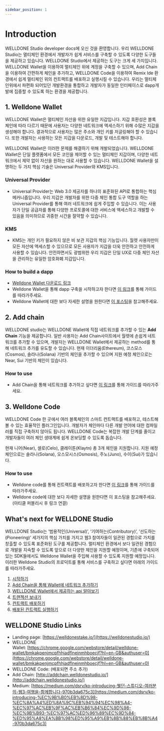 ```yaml
---
sidebar_position: 1
---
```


# Introduction

WELLDONE Studio developer docs에 오신 것을 환영합니다. 우리 WELLDONE Studio는 멀티체인 환경에서 개발자가 쉽게 서비스를 구축할 수 있도록 다양한 도구들을 제공하고 있습니다. WELLDONE Studio에서 제공하는 도구는 크게 세 가지입니다. WELLDONE Wallet을 이용하여 멀티체인 위에 계정을 구축할 수 있으며, Add Chain을 이용하여 간편하게 체인을 추가하고, WELLDONE Code을 이용하여 Remix Ide 환경에서 쉽게 멀티체인 위의 컨트랙트를 배포하고 실행시킬 수 있습니다. 우리는 멀티체인위에서 파편화 되어있던 개발환경을 통합하고 개발자가 동일한 인터페이스로 dapp개발에 집중할 수 있도록 하는 환경을 제공합니다.

## 1. Welldone Wallet

WELLDONE Wallet은 멀티체인 자산을 위한 유일한 지갑입니다. 지갑 호환성은 블록체인에 따라 다르기 때문에 사용자는 다양한 네트워크에 액세스하기 위해 수많은 지갑을 생성해야 합니다. 결과적으로 사용자는 많은 주소와 개인 키를 저글링해야 할 수 있습니다. 또한 개발자는 사용하는 모든 지갑을 다운로드, 개발 및 테스트해야 합니다. 

WELLDONE Wallet은 이러한 문제를 해결하기 위해 개발되었습니다.  WELLDONE Wallet은 단일 플랫폼에서 모든 코인을 제어할 수 있는 멀티체인 지갑이며, 다양한 네트워크에서 제약 없이 자산을 원하는 대로 사용할 수 있습니다. WELLDONE Wallet을 설명하는 두 가지 핵심 기술은 Universal Provider와 KMS입니다.

### Universal Provider[](https://master.dihnc19206p60.amplifyapp.com/ko/docs/intro#universal-provider)

- Universal Provider는 Web 3.0 제공자를 하나의 표준화된 API로 통합하는 핵심 메커니즘입니다. 우리 지갑은 개발자를 위한 다중 체인 통합 도구 역할을 하는 Universal Provider를 통해 여러 네트워크에 쉽게 주입할 수 있습니다. 이는 사용자가 단일 공급자를 통해 다양한 프로토콜에 대한 서비스에 액세스하고 개발할 수 있음을 의미하므로 귀중한 시간을 절약할 수 있습니다.

### KMS[](https://master.dihnc19206p60.amplifyapp.com/ko/docs/intro#kms)

- KMS는 개인 키가 필요하지 않은 비 보관 지갑의 핵심 기능입니다. 월렛 사용자만이 모든 자산에 액세스할 수 있으므로 모든 사용자가 지갑을 더욱 안전하고 안전하게 사용할 수 있습니다. 안전하면서도 광범위한 우리 지갑은 단일 UX로 다중 체인 자산을 관리하는 유일한 암호화폐 지갑입니다.

### How to build a dapp

- [Welldone Wallet 다운로드 링크](https://chrome.google.com/webstore/detail/welldone-wallet/bmkakpenjmcpfhhjadflneinmhboecjf?hl=ko)
- Welldone Wallet을 통해 dapp 구축을 시작하고자 한다면 [이 링크](https://master.dihnc19206p60.amplifyapp.com/docs/getting-started)를 통해 가이드를 따라가주세요.
- Welldone Wallet에 대한 보다 자세한 설명을 원한다면 [이 포스팅](https://medium.com/dsrv/%EB%A9%80%ED%8B%B0%EC%B2%B4%EC%9D%B8-%EA%B7%B8-%EC%9D%B4%EC%83%81%EC%9D%98-%EA%B2%BD%ED%97%98-%EC%8B%9C%EC%9E%91%EB%B6%80%ED%84%B0-%EB%8B%A4%EB%A5%B4%EA%B2%8C-welldone-%EC%9B%94%EB%A0%9B-%EB%9F%B0%EC%B9%AD-374c9f6890b8)을 참고해주세요.

## 2. Add chain

WELLDONE studio는 WELLDONE Wallet에 직접 네트워크를 추가할 수 있는 **Add Chain** 기능을 제공합니다. 일반 사용자는  Add Chain사이트에서 월렛에 손쉽게 네트워크를 추가할 수 있으며, 개발자는 WELLDONE Wallet에서 제공하는 method를 통해 네트워크 추가를 유도할 수 있습니다. 현재 이더리움(Ethereum), 코스모스(Cosmos), 솔라나(Solana) 기반의 체인을 추가할 수 있으며 지원 예정 체인으로는 Near, Sui 기반의 체인이 있습니다. 

### How to use

- Add Chain을 통해 네트워크를 추가하고 싶다면 [이 링크](https://master.dihnc19206p60.amplifyapp.com/ko/docs/add-chain/)를 통해 가이드를 따라가주세요.

## 3. Welldone Code

WELLDONE Code 한 곳에서 여러 블록체인의 스마트 컨트랙트를 배포하고, 테스트해 볼 수 있는 효율적인 플러그인입니다. 개발자가 체인마다 다른 개발 언어에 대한 컴파일러를 직접 구축하지 않아도 됩니다. WELLDONE Code는 복잡한 개발 단계를 줄이고 개발자들이 여러 체인 생태계에 쉽게 온보딩할 수 있도록 돕습니다.

현재 니어(Near), 셀로(Celo), 클레이튼(Klaytn) 총 3개 체인을 지원합니다. 지원 예정 체인으로는 솔라나(Solana), 오스모시스(Osmosis), 주노(Juno), 수이(Sui)가 있습니다.

### How to use

- Welldone code를 통해 컨트랙트를 배포하고자 한다면 [이 링크](https://master.dihnc19206p60.amplifyapp.com/ko/docs/category/deploy-and-run)를 통해 가이드를 따라가주세요.
- Welldone code에 대한 보다 자세한 설명을 원한다면 이 포스팅을 참고해주세요. (아티클 퍼블리시 후 링크 연결)

[](https://master.dihnc19206p60.amplifyapp.com/ko/docs/intro#what-problem-is-welldone-wallet-trying-to-solve)

## What's next for WELLDONE Studio[](https://master.dihnc19206p60.amplifyapp.com/ko/docs/intro#whats-next-for-welldone-wallet)

WELLDONE Studio는 ‘범용적인(Universal)’, ‘기여하는(Contributory)’, ‘선도하는(Pioneering)’ 세가지의 핵심 가치를 가지고 웹3 참여자들이 일관된 경험으로 가치를 창출할 수 있도록 표준화된 도구를 제공합니다. 멀티체인 환경에서 보다 일관된 경험으로 개발을 지속할 수 있도록 앞으로 더 다양한 체인을 지원할 예정이며, 기존에 구축되어 있는 SDK들에서도 Welldone Wallet을 주입해 사용할 수 있도록 지원할 예정입니다. 이러한 Welldone Studio의 프로덕트를 통해 서비스를 구축하고 싶다면 아래의 가이드를 따라가주세요.

1. [시작하기](https://master.dihnc19206p60.amplifyapp.com/ko/docs/getting-started)
2. [Add Chain을 통해 Wallet에 네트워크 추가하기](https://master.dihnc19206p60.amplifyapp.com/ko/docs/add-chain)
3. [WELLDONE Wallet에서 제공하는 api 알아보기](https://master.dihnc19206p60.amplifyapp.com/ko/docs/category/provider-api)
4. [트랜젝션 보내기](https://master.dihnc19206p60.amplifyapp.com/ko/docs/Sending%20Transactions)
5. [컨트랙트 배포하기](https://master.dihnc19206p60.amplifyapp.com/ko/docs/category/deploy-and-run)
6. [배포된 컨트랙트 실행하기](https://master.dihnc19206p60.amplifyapp.com/ko/docs/Execute-the-Contract)

## WELLDONE Studio Links[](https://master.dihnc19206p60.amplifyapp.com/ko/docs/intro#welldone-links)

- Landing page: [https://welldonestake.io/](https://welldonestudio.io/)
- WELLDONE Wallet: [https://chrome.google.com/webstore/detail/welldone-wallet/bmkakpenjmcpfhhjadflneinmhboecjf?hl=en-GB&authuser=0](https://chrome.google.com/webstore/detail/welldone-wallet/bmkakpenjmcpfhhjadflneinmhboecjf?hl=en-GB&authuser=0)
- WELLDONE Code: (배포되면 주소 추가)
- Add Chain: [http://addchain.welldonestudio.io/](http://addchain.welldonestudio.io/)
- Medium: [https://medium.com/dsrv/ko-introducing-웰던-스튜디오-여러분의-웹3-여행을-함께합니다-970b3da675c3](https://medium.com/dsrv/ko-introducing-%EC%9B%B0%EB%8D%98-%EC%8A%A4%ED%8A%9C%EB%94%94%EC%98%A4-%EC%97%AC%EB%9F%AC%EB%B6%84%EC%9D%98-%EC%9B%B93-%EC%97%AC%ED%96%89%EC%9D%84-%ED%95%A8%EA%BB%98%ED%95%A9%EB%8B%88%EB%8B%A4-970b3da675c3)